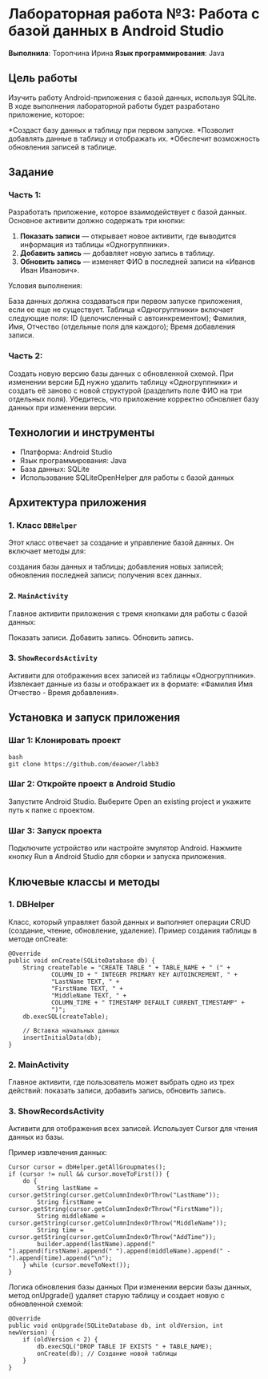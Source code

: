 # Лабораторная работа №3: Работа с базой данных в Android Studio

**Выполнила**: Торопчина Ирина
**Язык программирования**: Java

## Цель работы
Изучить работу Android-приложения с базой данных, используя SQLite. В ходе выполнения лабораторной работы будет разработано приложение, которое:

*Создаст базу данных и таблицу при первом запуске.
*Позволит добавлять данные в таблицу и отображать их.
*Обеспечит возможность обновления записей в таблице.

## Задание
### Часть 1:
Разработать приложение, которое взаимодействует с базой данных. Основное активити должно содержать три кнопки:
1. **Показать записи** — открывает новое активити, где выводится информация из таблицы «Одногруппники».
2. **Добавить запись** — добавляет  новую запись в таблицу.
3. **Обновить запись** — изменяет  ФИО в последней записи на «Иванов Иван Иванович».

Условия выполнения:

База данных должна создаваться при первом запуске приложения, если ее еще не существует.
Таблица «Одногруппники» включает следующие поля:
ID (целочисленный с автоинкрементом);
Фамилия, Имя, Отчество (отдельные поля для каждого);
Время добавления записи.

### Часть 2:
Создать новую версию базы данных с обновленной схемой. При изменении версии БД нужно удалить таблицу «Одногруппники» и создать её заново с новой структурой (разделить поле ФИО на три отдельных поля). Убедитесь, что приложение корректно обновляет базу данных при изменении версии.

## Технологии и инструменты
- Платформа: Android Studio
- Язык программирования: Java
- База данных: SQLite
- Использование SQLiteOpenHelper для работы с базой данных

## Архитектура приложения

### 1. Класс `DBHelper`
Этот класс отвечает за создание и управление базой данных. Он включает методы для:

создания базы данных и таблицы;
добавления новых записей;
обновления последней записи;
получения всех данных.

### 2. `MainActivity`
Главное активити приложения с тремя кнопками для работы с базой данных:

Показать записи.
Добавить запись.
Обновить запись.

### 3. `ShowRecordsActivity`
Активити для отображения всех записей из таблицы «Одногруппники». Извлекает данные из базы и отображает их в формате: «Фамилия Имя Отчество - Время добавления».

## Установка и запуск приложения

### Шаг 1: Клонировать проект
```
bash
git clone https://github.com/deaower/labb3
```
### Шаг 2: Откройте проект в Android Studio
Запустите Android Studio.
Выберите Open an existing project и укажите путь к папке с проектом.

### Шаг 3: Запуск проекта
Подключите устройство или настройте эмулятор Android.
Нажмите кнопку Run в Android Studio для сборки и запуска приложения.

## Ключевые классы и методы

### 1. DBHelper
Класс, который управляет базой данных и выполняет операции CRUD (создание, чтение, обновление, удаление).
Пример создания таблицы в методе onCreate:
```
@Override
public void onCreate(SQLiteDatabase db) {
    String createTable = "CREATE TABLE " + TABLE_NAME + " (" +
            COLUMN_ID + " INTEGER PRIMARY KEY AUTOINCREMENT, " +
            "LastName TEXT, " +
            "FirstName TEXT, " +
            "MiddleName TEXT, " +
            COLUMN_TIME + " TIMESTAMP DEFAULT CURRENT_TIMESTAMP" +
            ")";
    db.execSQL(createTable);

    // Вставка начальных данных
    insertInitialData(db);
}
```
### 2. MainActivity
Главное активити, где пользователь может выбрать одно из трех действий: показать записи, добавить запись, обновить запись.

### 3. ShowRecordsActivity
Активити для отображения всех записей. Использует Cursor для чтения данных из базы.

Пример извлечения данных:

```
Cursor cursor = dbHelper.getAllGroupmates();
if (cursor != null && cursor.moveToFirst()) {
    do {
        String lastName = cursor.getString(cursor.getColumnIndexOrThrow("LastName"));
        String firstName = cursor.getString(cursor.getColumnIndexOrThrow("FirstName"));
        String middleName = cursor.getString(cursor.getColumnIndexOrThrow("MiddleName"));
        String time = cursor.getString(cursor.getColumnIndexOrThrow("AddTime"));
        builder.append(lastName).append(" ").append(firstName).append(" ").append(middleName).append(" - ").append(time).append("\n");
    } while (cursor.moveToNext());
}
```
Логика обновления базы данных
При изменении версии базы данных, метод onUpgrade() удаляет старую таблицу и создает новую с обновленной схемой:

```
@Override
public void onUpgrade(SQLiteDatabase db, int oldVersion, int newVersion) {
    if (oldVersion < 2) {
        db.execSQL("DROP TABLE IF EXISTS " + TABLE_NAME);
        onCreate(db); // Создание новой таблицы
    }
}
```
